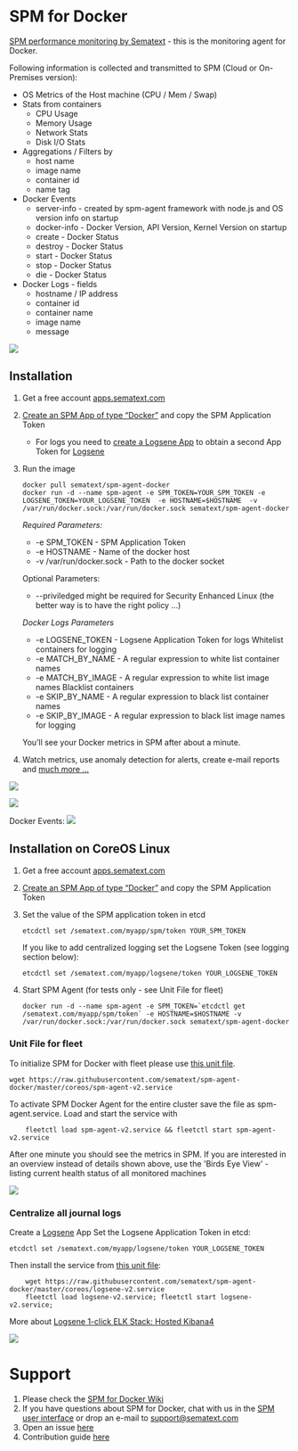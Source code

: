 
# SPM for Docker

[SPM performance monitoring by Sematext](http://sematext.com/spm/integrations/docker-monitoring.html) - this is the  monitoring agent for Docker.

Following information is collected and transmitted to SPM (Cloud or On-Premises version):

- OS Metrics of the Host machine (CPU / Mem / Swap) 
- Stats from containers
	- CPU Usage
	- Memory Usage
	- Network Stats
	- Disk I/O Stats
- Aggregations / Filters by 
  - host name
  - image name
  - container id
  - name tag 
- Docker Events
	- server-info - created by spm-agent framework with node.js and OS version info on startup
	- docker-info - Docker Version, API Version, Kernel Version on startup
	- create - Docker Status
	- destroy - Docker Status
	- start - Docker Status
	- stop - Docker Status
	- die - Docker Status
- Docker Logs - fields
	- hostname / IP address
	- container id
	- container name
	- image name
	- message

![](https://sematext.files.wordpress.com/2015/06/spm-for-docker.png?w=630&h=455)


## Installation 
1. Get a free account [apps.sematext.com](https://apps.sematext.com/users-web/register.do)  
2. [Create an SPM App of type “Docker”](https://apps.sematext.com/spm-reports/registerApplication.do) and copy the SPM Application Token 
   - For logs you need to [create a Logsene App](https://apps.sematext.com/logsene-reports/registerApplication.do) to obtain a second App Token for [Logsene](http://www.sematext.com/logsene/)  
3. Run the image 
	```
	docker pull sematext/spm-agent-docker
	docker run -d --name spm-agent -e SPM_TOKEN=YOUR_SPM_TOKEN -e LOGSENE_TOKEN=YOUR_LOGSENE_TOKEN  -e HOSTNAME=$HOSTNAME  -v /var/run/docker.sock:/var/run/docker.sock sematext/spm-agent-docker
	```

	*Required Parameters:*
	- -e SPM_TOKEN - SPM Application Token
	- -e HOSTNAME - Name of the docker host
	- -v /var/run/docker.sock - Path to the docker socket
	
	Optional Parameters:
	- --priviledged might be required for Security Enhanced Linux (the better way is to have the right policy ...)
	
	_Docker Logs Parameters_
	- -e LOGSENE_TOKEN - Logsene Application Token for logs
	Whitelist containers for logging 
	- -e MATCH_BY_NAME - A regular expression to white list container names 
	- -e MATCH_BY_IMAGE - A regular expression to white list image names 
	Blacklist containers 
	- -e SKIP_BY_NAME - A regular expression to black list container names 
	- -e SKIP_BY_IMAGE - A regular expression to black list image names for logging 


	You’ll see your Docker metrics in SPM after about a minute.
	
5. Watch metrics, use anomaly detection for alerts, create e-mail reports and [much more ...](http://blog.sematext.com/2015/06/09/docker-monitoring-support/)

![](https://sematext.files.wordpress.com/2015/06/docker-overview-2.png)

![](https://sematext.files.wordpress.com/2015/06/docker-network-metrics.png)

Docker Events:
![](https://sematext.files.wordpress.com/2015/06/bildschirmfoto-2015-06-24-um-13-56-39.png)

## Installation on CoreOS Linux

1. Get a free account [apps.sematext.com](https://apps.sematext.com/users-web/register.do)  
2. [Create an SPM App of type “Docker”](https://apps.sematext.com/spm-reports/registerApplication.do) and copy the SPM Application Token
3. Set the value of the SPM application token in etcd

	```
	etcdctl set /sematext.com/myapp/spm/token YOUR_SPM_TOKEN
	```

	If you like to add centralized logging set the Logsene Token (see logging section below): 

	```
	etcdctl set /sematext.com/myapp/logsene/token YOUR_LOGSENE_TOKEN
	```
	
4. Start SPM Agent (for tests only - see Unit File for fleet)

	```
	docker run -d --name spm-agent -e SPM_TOKEN=`etcdctl get /sematext.com/myapp/spm/token` -e HOSTNAME=$HOSTNAME -v /var/run/docker.sock:/var/run/docker.sock sematext/spm-agent-docker
	```

### Unit File for fleet

To initialize SPM for Docker with fleet please use [this unit file](https://github.com/sematext/spm-agent-docker/blob/master/coreos/spm-agent-v2.service).

```
wget https://raw.githubusercontent.com/sematext/spm-agent-docker/master/coreos/spm-agent-v2.service
```

To activate SPM Docker Agent for the entire cluster save the file as spm-agent.service. Load and start the service with

```
	fleetctl load spm-agent-v2.service && fleetctl start spm-agent-v2.service
```

After one minute you should see the metrics in SPM. If you are interested in an overview instead of details shown above, 
use the 'Birds Eye View' - listing current health status of all monitored machines

![](https://sematext.files.wordpress.com/2015/07/core-os-bev.png)

### Centralize all journal logs

Create a [Logsene](http://www.sematext.com/logsene/) App 
Set the Logsene Application Token in etcd:
```
etcdctl set /sematext.com/myapp/logsene/token YOUR_LOGSENE_TOKEN
```

Then install the service from [this unit file](https://github.com/sematext/spm-agent-docker/blob/master/coreos/logsene-v2.service):

```
	wget https://raw.githubusercontent.com/sematext/spm-agent-docker/master/coreos/logsene-v2.service
	fleetctl load logsene-v2.service; fleetctl start logsene-v2.service; 
```

More about [Logsene 1-click ELK Stack: Hosted Kibana4](http://blog.sematext.com/2015/06/11/1-click-elk-stack-hosted-kibana-4/)

![](https://sematext.files.wordpress.com/2015/06/spm-logsene-coreos.png)

# Support

1. Please check the [SPM for Docker Wiki](https://sematext.atlassian.net/wiki/display/PUBSPM/SPM+for+Docker)
2. If you have questions about SPM for Docker, chat with us in the [SPM user interface](https://apps.sematext.com/users-web/login.do) or drop an e-mail to support@sematext.com
3. Open an issue [here](https://github.com/sematext/spm-agent-docker/issues) 
4. Contribution guide [here](https://github.com/sematext/spm-agent-docker/blob/master/contribute.md)


